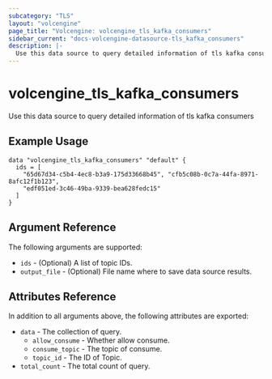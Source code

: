 ```yaml
---
subcategory: "TLS"
layout: "volcengine"
page_title: "Volcengine: volcengine_tls_kafka_consumers"
sidebar_current: "docs-volcengine-datasource-tls_kafka_consumers"
description: |-
  Use this data source to query detailed information of tls kafka consumers
---
```

# volcengine_tls_kafka_consumers
Use this data source to query detailed information of tls kafka consumers
## Example Usage
```hcl
data "volcengine_tls_kafka_consumers" "default" {
  ids = [
    "65d67d34-c5b4-4ec8-b3a9-175d33668b45", "cfb5c08b-0c7a-44fa-8971-8afc12f1b123",
    "edf051ed-3c46-49ba-9339-bea628fedc15"
  ]
}
```
## Argument Reference
The following arguments are supported:
* `ids` - (Optional) A list of topic IDs.
* `output_file` - (Optional) File name where to save data source results.

## Attributes Reference
In addition to all arguments above, the following attributes are exported:
* `data` - The collection of query.
    * `allow_consume` - Whether allow consume.
    * `consume_topic` - The topic of consume.
    * `topic_id` - The ID of Topic.
* `total_count` - The total count of query.


